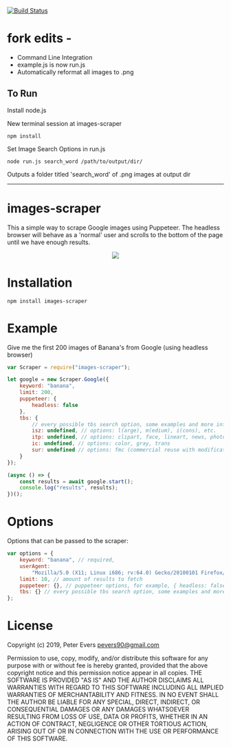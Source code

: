 [![Build Status](https://travis-ci.com/pevers/images-scraper.svg?branch=master)](https://travis-ci.com/pevers/images-scraper)

# fork edits -

-   Command Line Integration
-   example.js is now run.js
-   Automatically reformat all images to .png

## To Run

Install node.js

New terminal session at images-scraper

```
npm install
```

Set Image Search Options in run.js

```
node run.js search_word /path/to/output/dir/
```

Outputs a folder titled 'search_word' of .png images at output dir

---

# images-scraper

This a simple way to scrape Google images using Puppeteer. The headless browser will behave as a 'normal' user and scrolls to the bottom of the page until we have enough results.

<p align="center">
    <img src="https://media.giphy.com/media/WSqsRhuPWPTrYtXAiN/giphy.gif">
</p>

# Installation

`npm install images-scraper`

# Example

Give me the first 200 images of Banana's from Google (using headless browser)

```js
var Scraper = require("images-scraper");

let google = new Scraper.Google({
	keyword: "banana",
	limit: 200,
	puppeteer: {
		headless: false
	},
	tbs: {
		// every possible tbs search option, some examples and more info: http://jwebnet.net/advancedgooglesearch.html
		isz: undefined, // options: l(arge), m(edium), i(cons), etc.
		itp: undefined, // options: clipart, face, lineart, news, photo
		ic: undefined, // options: color, gray, trans
		sur: undefined // options: fmc (commercial reuse with modification), fc (commercial reuse), fm (noncommercial reuse with modification), f (noncommercial reuse)
	}
});

(async () => {
	const results = await google.start();
	console.log("results", results);
})();
```

# Options

Options that can be passed to the scraper:

```js
var options = {
	keyword: "banana", // required,
	userAgent:
		"Mozilla/5.0 (X11; Linux i686; rv:64.0) Gecko/20100101 Firefox/64.0", // the user agent
	limit: 10, // amount of results to fetch
	puppeteer: {}, // puppeteer options, for example, { headless: false }
	tbs: {} // every possible tbs search option, some examples and more info: http://jwebnet.net/advancedgooglesearch.html
};
```

# License

Copyright (c) 2019, Peter Evers <pevers90@gmail.com>

Permission to use, copy, modify, and/or distribute this software for any purpose with or without fee is hereby granted, provided that the above copyright notice and this permission notice appear in all copies.
THE SOFTWARE IS PROVIDED "AS IS" AND THE AUTHOR DISCLAIMS ALL WARRANTIES WITH REGARD TO THIS SOFTWARE INCLUDING ALL IMPLIED WARRANTIES OF MERCHANTABILITY AND FITNESS. IN NO EVENT SHALL THE AUTHOR BE LIABLE FOR ANY SPECIAL, DIRECT, INDIRECT, OR CONSEQUENTIAL DAMAGES OR ANY DAMAGES WHATSOEVER RESULTING FROM LOSS OF USE, DATA OR PROFITS, WHETHER IN AN ACTION OF CONTRACT, NEGLIGENCE OR OTHER TORTIOUS ACTION, ARISING OUT OF OR IN CONNECTION WITH THE USE OR PERFORMANCE OF THIS SOFTWARE.
